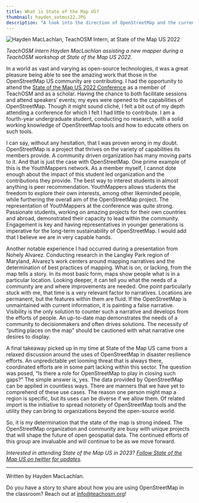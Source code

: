 ```yaml
---
title: What is State of the Map US?
thumbnail: hayden_sotmus22.JPG
description: "A look into the direction of OpenStreetMap and the current problems it is tackling."
---
```


![Hayden MacLachlan, TeachOSM Intern, at State of the Map US 2022](../../../assets/images/blog/hayden_sotmus22.JPG)

*TeachOSM intern Hayden MacLachlan assisting a new mapper during a TeachOSM workshop at State of the Map US 2022.*

In a world as vast and varying as open-source technologies, it was a great pleasure being able to see the amazing work that those in the OpenStreetMap US community are contributing. I had the opportunity to attend the [State of the Map US 2022 Conference](https://2022.stateofthemap.us/) as a member of TeachOSM and as a scholar. Having the chance to both facilitate sessions and attend speakers’ events; my eyes were opened to the capabilities of OpenStreetMap. Though it might sound cliché, I felt a bit out of my depth attending a conference for which I felt I had little to contribute. I am a fourth-year undergraduate student, conducting no research, with a solid working knowledge of OpenStreetMap tools and how to educate others on such tools.
 
I can say, without any hesitation, that I was proven wrong in my doubt. OpenStreetMap is a project that thrives on the variety of capabilities its members provide. A community driven organization has many moving parts to it. And that is just the case with OpenStreetMap. One prime example of this is the YouthMappers network. As a member myself, I cannot dote enough about the impact of this student led organization and the contributions they provide. The best way to interest students in almost anything is peer recommendation. YouthMappers allows students the freedom to explore their own interests, among other likeminded people, while furthering the overall aim of the OpenStreetMap project. The representation of YouthMappers at the conference was quite strong. Passionate students, working on amazing projects for their own countries and abroad, demonstrated their capacity to lead within the community. Engagement is key and having representatives in younger generations is imperative for the long-term sustainability of OpenStreetMap. I would add that I believe we are in very capable hands.
 
Another notable experience I had occurred during a presentation from Nohely Alvarez. Conducting research in the Langley Park region of Maryland, Alvarez’s work centers around mapping narratives and the determination of best practices of mapping. What is on, or lacking, from the map tells a story. In its most basic form, maps show people what is in a particular location. Looking deeper, it can tell you what the needs of a community are and where improvements are needed. One point particularly stuck with me, that time is a very relevant factor to narratives. Locations are permanent, but the features within them are fluid. If the OpenStreetMap is unmaintained with current information, it is painting a false narrative. Visibility is the only solution to counter such a narrative and develops from the efforts of people. An up-to-date map demonstrates the needs of a community to decisionmakers and often drives solutions. The necessity of “putting places on the map” should be cautioned with what narrative one desires to display.
 
A final takeaway picked up in my time at State of the Map US came from a relaxed discussion around the uses of OpenStreetMap in disaster resilience efforts. An unpredictable yet looming threat that is always there, coordinated efforts are in some part lacking within this sector. The question was posed, “Is there a role for OpenStreetMap to play in closing such gaps?” The simple answer is, yes. The data provided by OpenStreetMap can be applied in countless ways. There are manners that we have yet to comprehend of these use cases. The reason one person might map a region is specific, but its uses can be diverse if we allow them. Of related import is the initiative to spread notoriety of OpenStreetMap tools and the utility they can bring to organizations beyond the open-source world.
  
So, it is my determination that the state of the map is strong indeed. The OpenStreetMap organization and community are busy with unique projects that will shape the future of open geospatial data. The continued efforts of this group are invaluable and will continue to be as we move forward.

*Interested in attending State of the Map US in 2023? [Follow State of the Map US on twitter for updates](https://twitter.com/sotmus).*

---

Written by Hayden MacLachlan.

Do you have a story to share about how you are using OpenStreetMap in the classroom? Reach out at info@teachosm.org!
